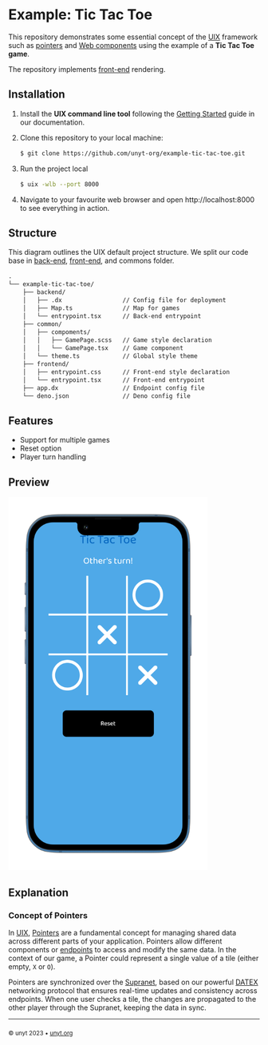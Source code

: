 # Example: Tic Tac Toe

This repository demonstrates some essential concept of the [UIX](https://uix.unyt.org) framework such as [pointers](https://unyt.org/glossary#pointer) and [Web components](https://unyt.org/glossary#web-components) using the example of a **Tic Tac Toe game**.


The repository implements [front-end](https://unyt.org/glossary#back-end) rendering.

## Installation
1. Install the **UIX command line tool** following the [Getting Started](https://docs.unyt.org/manual/uix/getting-started#the-uix-command-line-tool) guide in our documentation.

2. Clone this repository to your local machine:

	```bash
	$ git clone https://github.com/unyt-org/example-tic-tac-toe.git
	```
3. Run the project local
	```bash
	$ uix -wlb --port 8000
	```
4. Navigate to your favourite web browser and open http://localhost:8000 to see everything in action. 

## Structure
This diagram outlines the UIX default project structure.
We split our code base in [back-end](https://unyt.org/glossary#back-end), [front-end](https://unyt.org/glossary#front-end), and commons folder.
```
.
└── example-tic-tac-toe/
    ├── backend/
    │   ├── .dx                 // Config file for deployment
    │   ├── Map.ts              // Map for games
    │   └── entrypoint.tsx      // Back-end entrypoint
    ├── common/
    │   ├── compoments/
    │   │   ├── GamePage.scss   // Game style declaration
    │   │   └── GamePage.tsx    // Game component
    │   └── theme.ts            // Global style theme
    ├── frontend/
    │   ├── entrypoint.css      // Front-end style declaration
    │   └── entrypoint.tsx      // Front-end entrypoint
    ├── app.dx                  // Endpoint config file
    └── deno.json               // Deno config file
```

## Features
* Support for multiple games
* Reset option
* Player turn handling

## Preview
<img src=".github/screenshot.png" width="400">


## Explanation
### Concept of Pointers
In [UIX](https://uix.unyt.org), [Pointers](https://unyt.org/glossary#pointer) are a fundamental concept for managing shared data across different parts of your application. Pointers allow different components or [endpoints](https://unyt.org/glossary#endpoint) to access and modify the same data. In the context of our game, a Pointer could represent a single value of a tile (either empty, `X` or `O`).

Pointers are synchronized over the [Supranet](https://unyt.org/glossary#supranet), based on our powerful [DATEX](https://datex.unyt.org) networking protocol that ensures real-time updates and consistency across endpoints. When one user checks a tile, the changes are propagated to the other player through the Supranet, keeping the data in sync.

---

<sub>&copy; unyt 2023 • [unyt.org](https://unyt.org)</sub>
